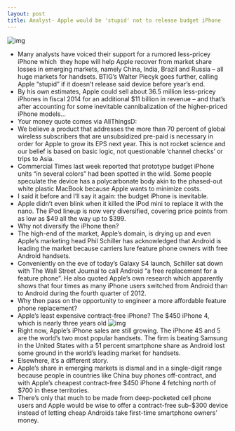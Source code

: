 ```yaml
---
layout: post
title: Analyst- Apple would be 'stupid' not to release budget iPhone
---
```

![img](http://media.idownloadblog.com/wp-content/uploads/2013/01/iPhone-5-presser-Phil-Schiller-iPhone-family-prices.jpg)
* Many analysts have voiced their support for a rumored less-pricey iPhone which  they hope will help Apple recover from market share losses in emerging markets, namely China, India, Brazil and Russia – all huge markets for handsets. BTIG’s Walter Piecyk goes further, calling Apple “stupid” if it doesn’t release said device before year’s end.
* By his own estimates, Apple could sell about 36.5 million less-pricey iPhones in fiscal 2014 for an additional $11 billion in revenue – and that’s after accounting for some inevitable cannibalization of the higher-priced iPhone models…
* Your money quote comes via AllThingsD:
* We believe a product that addresses the more than 70 percent of global wireless subscribers that are unsubsidized pre-paid is necessary in order for Apple to grow its EPS next year. This is not rocket science and our belief is based on basic logic, not questionable ‘channel checks’ or trips to Asia.
* Commercial Times last week reported that prototype budget iPhone units “in several colors” had been spotted in the wild. Some people speculate the device has a polycarbonate body akin to the phased-out white plastic MacBook because Apple wants to minimize costs.
* I said it before and I’ll say it again: the budget iPhone is inevitable.
* Apple didn’t even blink when it killed the iPod mini to replace it with the nano. The iPod lineup is now very diversified, covering price points from as low as $49 all the way up to $399.
* Why not diversify the iPhone then?
* The high-end of the market, Apple’s domain, is drying up and even Apple’s marketing head Phil Schiller has acknowledged that Android is leading the market because carriers lure feature phone owners with free Android handsets.
* Conveniently on the eve of today’s Galaxy S4 launch, Schiller sat down with The Wall Street Journal to call Android “a free replacement for a feature phone”. He also quoted Apple’s own research which apparently shows that four times as many iPhone users switched from Android than to Android during the fourth quarter of 2012.
* Why then pass on the opportunity to engineer a more affordable feature phone replacement?
* Apple’s least expensive contract-free iPhone? The $450 iPhone 4, which is nearly three years old
![img](http://media.idownloadblog.com/wp-content/uploads/2013/03/iPhone-4-unlocked.png)
* Right now, Apple’s iPhone sales are still growing. The iPhone 4S and 5 are the world’s two most popular handsets. The firm is beating Samsung in the United States with a 51 percent smartphone share as Android lost some ground in the world’s leading market for handsets.
* Elsewhere, it’s a different story.
* Apple’s share in emerging markets is dismal and in a single-digit range because people in countries like China buy phones off-contract, and with Apple’s cheapest contract-free $450 iPhone 4 fetching north of $700 in these territories.
* There’s only that much to be made from deep-pocketed cell phone users and Apple would be wise to offer a contract-free sub-$300 device instead of letting cheap Androids take first-time smartphone owners’ money.

